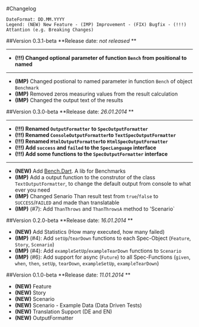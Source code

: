 #Changelog
```
DateFormat: DD.MM.YYYY
Legend: (NEW) New Feature - (IMP) Improvement - (FIX) Bugfix - (!!!) Attantion (e.g. Breaking Changes)
```

##Version 0.3.1-beta
**Release date: *not released* **

--------------------------------------------------------------
- **(!!!) Changed optional parameter of function `Bench` from positional to named**

--------------------------------------------------------------

- **(IMP)** Changed postional to named parameter in function `Bench` of object `Benchmark`
- **(IMP)** Removed zeros measuring values from the result calculation
- **(IMP)** Changed the output text of the results

##Version 0.3.0-beta
**Release date: *26.01.2014* **

--------------------------------------------------------------
- **(!!!) Renamed `OutputFormatter` to `SpecOutputFormatter`**
- **(!!!) Renamed `ConsoleOutputFormatter`to `TextSpecOutputFormatter`**
- **(!!!) Renamed `HtmlOutputFormatter`to `HtmlSpecOutputFormatter`**
- **(!!!) Add `success` and `failed` to the `SpecLanguage` interface**
- **(!!!) Add some functions to the `SpecOutputFormatter` interface**

--------------------------------------------------------------

- **(NEW)** Add [Bench.Dart](/doc/BenchDart.md). A lib for Benchmarks
- **(IMP)** Add a output function to the construtor of the class `TextOutputFormatter`, to change the default output from console to what ever you need
- **(IMP)** Changed Senario Than result test from `true`/`false` to `SUCCESS`/`FAILED` and made than translatable
- **(IMP)** (#7): Add `ThanThrows` and `ThanThrowsA` method to 'Scenario`

##Version 0.2.0-beta
**Release date: *16.01.2014* **

- **(NEW)** Add Statistics (How many executed, how many failed)
- **(IMP)** (#4): Add `setUp`/`tearDown` functions to each Spec-Object (`Feature`, `Story`, `Scenario`)
- **(IMP)** (#4): Add `exampleSetUp`/`exampleTearDown` functions to `Scenario`
- **(IMP)** (#6): Add support for async (`Future`) to all Spec-Functions (`given`, `when`, `then`, `setUp`, `tearDown`, `exampleSetUp`, `exampleTearDown`)

##Version 0.1.0-beta
**Release date: *11.01.2014* **

- **(NEW)** Feature
- **(NEW)** Story
- **(NEW)** Scenario
- **(NEW)** Scenario - Example Data (Data Driven Tests)
- **(NEW)** Translation Support (DE and EN)
- **(NEW)** OutputFormatter
